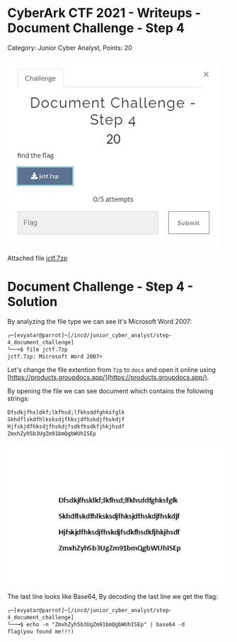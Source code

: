 # CyberArk CTF 2021 - Writeups  - Document Challenge - Step 4

Category: Junior Cyber Analyst, Points: 20

![ctf.JPG](images/ctf.JPG)

Attached file [jctf.7zp ](jctf.7zp )

# Document Challenge - Step 4  - Solution

By analyzing the file type we can see It's Microsoft Word 2007:
```console
┌─[evyatar@parrot]─[/incd/junior_cyber_analyst/step-4_document_challenge]
└──╼$ file jctf.7zp 
jctf.7zp: Microsoft Word 2007+
```

Let's change the file extention from ```7zp``` to ```docx``` and open it online using [https://products.groupdocs.app/](https://products.groupdocs.app/).

By opening the file we can see document which contains the following strings:
```
Dfsdkjfhsldkf;lkfhsd;lfkhsddfghksfglk
Skhdflskdfhlksksdjfhksjdfhskdjfhskdjf
Hjfskjdfhksdjfhskdjfsdkfhsdkfjhkjhsdf
ZmxhZyh5b3UgZm91bmQgbWUhISEp
```

![onlinedoc.JPG](images/onlinedoc.JPG)

The last line looks like Base64, By decoding the last line we get the flag:
```console
┌─[evyatar@parrot]─[/incd/junior_cyber_analyst/step-4_document_challenge]
└──╼$ echo -n "ZmxhZyh5b3UgZm91bmQgbWUhISEp" | base64 -d
flag(you found me!!!)
```
